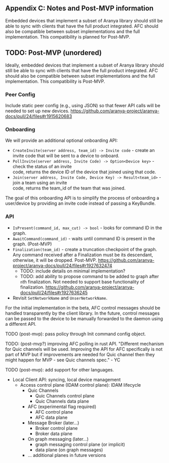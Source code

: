 
## Appendix C: Notes and Post-MVP information

Embedded devices that implement a subset of Aranya library should still be able to sync with
clients that have the full product integrated. AFC should also be compatible between subset 
implementations and the full implementation. This compatibility is planned for Post-MVP.

## TODO: Post-MVP (unordered)

Ideally, embedded devices that implement a subset of Aranya library should still be able to sync with
clients that have the full product integrated. AFC should also be compatible between subset implementations
and the full implementation. This compatibility is Post-MVP.

### Peer Config

Include static peer config (e.g., using JSON) so that fewer API calls will 
be needed to set up new devices. https://github.com/aranya-project/aranya-docs/pull/24/files#r1915620683

### Onboarding

We will provide an additional optional onboarding API:

- `CreateInvite(server address, team_id) -> Invite code` - create an invite code that will be sent 
to a device to onboard.
- `PollInvite(server address, Invite Code) -> Option<Device key>` - check the status of an invite  
code, returns the device ID of the device that joined using that code.
- `Join(server address, Invite Code, Device Key) -> Result<team_id>` - join a team using an invite  
code, returns the team_id of the team that was joined.

The goal of this onboarding API is to simplify the process of onboarding a user/device by providing 
an invite code instead of passing a KeyBundle.

### API

- `IsPresent(command_id, max_cut) -> bool` - looks for command ID in the graph.
- `AwaitCommand(command_id)` - waits until command ID is present in the graph. (Post-MVP)
- `Finalization(team_id)` - create a truncation checkpoint of the graph. Any command received after 
a Finalization must be its descendant, otherwise, it will be dropped. Post-MVP. https://github.com/aranya-project/aranya-docs/pull/24/files#r1927632474
  - TODO: include details on minimal implementation?
  - TODO: add ability to propose command to be added to graph after `n`th finalization. Not needed to support base
      functionality of finalization. https://github.com/aranya-project/aranya-docs/pull/24/files#r1927636245 
- Revisit `SetNetworkName` and `UnserNetworkName`.

For the initial implementation in the beta, AFC control messages should be handled
transparently by the client library. In the future, control messages can be passed
to the device to be manually forwarded to the daemon using a different API.


TODO (post-mvp): pass policy through Init command config object.

TODO: (post-mvp?) improving AFC polling in rust API. "Different mechanism for Quic channels will be used. Improving the API for AFC specifically is not part of MVP but if improvements are needed for Quic channel then they might happen for MVP - see Quic channels spec." - YC

TODO (post-mvp): add support for other languages.


- Local Client API: syncing, local device management
  - Access control plane (IDAM control plane): IDAM lifecycle
    - Quic Channels
      - Quic Channels control plane
      - Quic Channels data plane
    - AFC (experimental flag required)
      - AFC control plane
      - AFC data plane
    - Message Broker (later...)
      - Broker control plane
      - Broker data plane
    - On graph messaging (later...)
      - graph messaging control plane (or implicit)
      - data plane (on graph messages)
    - ... additional planes in future versions